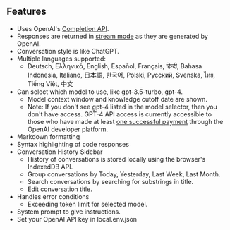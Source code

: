 ## Features <!-- markdown-link-check-disable-next-line -->

- Uses OpenAI's [Completion API](https://api.openai.com/v1/chat/completions).
- Responses are returned in [stream mode](https://platform.openai.com/docs/api-reference/chat/create#stream) as they are generated by OpenAI.
- Conversation style is like ChatGPT.
- Multiple languages supported:
  - Deutsch,
    Ελληνικά,
    English,
    Español,
    Français,
    हिन्दी,
    Bahasa Indonesia,
    Italiano,
    日本語,
    한국어,
    Polski,
    Русский,
    Svenska,
    ไทย,
    Tiếng Việt,
    中文
- Can select which model to use, like gpt-3.5-turbo, gpt-4.
  - Model context window and knowledge cutoff date are shown.
  * Note: If you don't see gpt-4 listed in the model selector, then you don't have access. GPT-4 API access is currently accessible to those who have made at least [one successful payment](https://help.openai.com/en/articles/7102672-how-can-i-access-gpt-4) through the OpenAI developer platform.
- Markdown formatting
- Syntax highlighting of code responses
- Conversation History Sidebar
  - History of conversations is stored locally using the browser's IndexedDB API.
  - Group conversations by Today, Yesterday, Last Week, Last Month.
  - Search conversations by searching for substrings in title.
  - Edit conversation title.
- Handles error conditions
  - Exceeding token limit for selected model.
- System prompt to give instructions.
- Set your OpenAI API key in local.env.json
